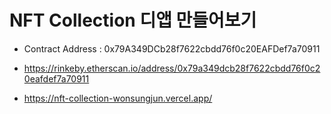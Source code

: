 # NFT Collection 디앱 만들어보기

- Contract Address : 0x79A349DCb28f7622cbdd76f0c20EAFDef7a70911
- https://rinkeby.etherscan.io/address/0x79a349dcb28f7622cbdd76f0c20eafdef7a70911

- https://nft-collection-wonsungjun.vercel.app/
